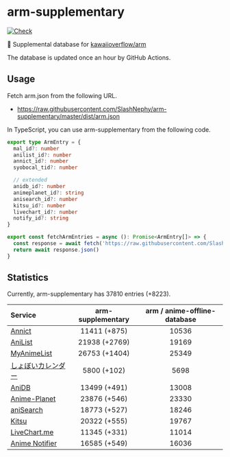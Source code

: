 # arm-supplementary

[![Check](https://github.com/SlashNephy/arm-supplementary/actions/workflows/check-node.yml/badge.svg)](https://github.com/SlashNephy/arm-supplementary/actions/workflows/check-node.yml)

💊 Supplemental database for [kawaiioverflow/arm](https://github.com/kawaiioverflow/arm)

The database is updated once an hour by GitHub Actions.

## Usage

Fetch arm.json from the following URL.

- https://raw.githubusercontent.com/SlashNephy/arm-supplementary/master/dist/arm.json

In TypeScript, you can use arm-supplementary from the following code.

```TypeScript
export type ArmEntry = {
  mal_id?: number
  anilist_id?: number
  annict_id?: number
  syobocal_tid?: number

  // extended
  anidb_id?: number
  animeplanet_id?: string
  anisearch_id?: number
  kitsu_id?: number
  livechart_id?: number
  notify_id?: string
}

export const fetchArmEntries = async (): Promise<ArmEntry[]> => {
  const response = await fetch('https://raw.githubusercontent.com/SlashNephy/arm-supplementary/master/dist/arm.json')
  return await response.json()
}
```

## Statistics

Currently, arm-supplementary has 37810 entries (+8223).

| Service                                     | arm-supplementary | arm / anime-offline-database |
| :------------------------------------------ | :---------------: | :--------------------------: |
| [Annict](https://annict.com)                |   11411 (+875)    |            10536             |
| [AniList](https://anilist.co)               |   21938 (+2769)   |            19169             |
| [MyAnimeList](https://myanimelist.net)      |   26753 (+1404)   |            25349             |
| [しょぼいカレンダー](https://cal.syoboi.jp) |    5800 (+102)    |             5698             |
| [AniDB](https://anidb.net)                  |   13499 (+491)    |            13008             |
| [Anime-Planet](https://anime-planet.com)    |   23876 (+546)    |            23330             |
| [aniSearch](https://anisearch.com)          |   18773 (+527)    |            18246             |
| [Kitsu](https://kitsu.io)                   |   20322 (+555)    |            19767             |
| [LiveChart.me](https://livechart.me)        |   11345 (+331)    |            11014             |
| [Anime Notifier](https://notify.moe)        |   16585 (+549)    |            16036             |
